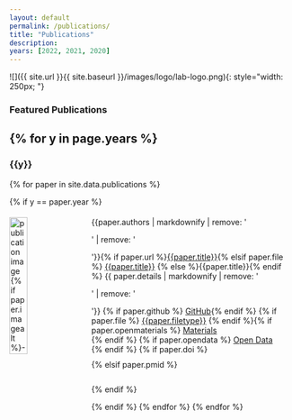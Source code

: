 ```yaml
---
layout: default
permalink: /publications/
title: "Publications"
description: 
years: [2022, 2021, 2020]
---
```

![]({{ site.url }}{{ site.baseurl }}/images/logo/lab-logo.png){: style="width: 250px; "}

### Featured Publications

<script async src="https://badge.dimensions.ai/badge.js" charset="utf-8"></script>
<script type='text/javascript' src='https://d1bxh8uas1mnw7.cloudfront.net/assets/embed.js'></script>

{% for y in page.years %}
------------------------------------------
<h3 class="year">{{y}}</h3>

{% for paper in site.data.publications %}

{% if y == paper.year %}
<div id = "{{paper.title | replace: ' ', '-' | remove: '.' }}" class="clearfix" width="100%" style="padding-top: 5px; padding-bottom: 5px; clear: both;">
<img style="float: left; width: 25%; padding-right: 20px; padding-bottom:40px;" src="{{ paper.image | prepend: '/images/pubpics/' | prepend: site.baseurl | prepend: site.url }}" alt="publication image {% if paper.imagealt %}- {{paper.imagealt}}{% endif %}"> 
<div valign="top" style="overflow: hidden" class="pub">
  {{paper.authors | markdownify | remove: '<p>' | remove: '</p>'}}{% if paper.url %}<a href="{{paper.url}}" target="_blank">{{paper.title}}</a>{% elsif paper.file %}
<a href="{{ paper.file | prepend: '/files/pubpdfs/' | prepend: site.baseurl | prepend: site.url }}" target="_blank">{{paper.title}}</a>
  {% else %}{{paper.title}}{% endif %} {{ paper.details | markdownify | remove: '<p>' | remove: '</p>'}}
{% if paper.github %}<i class="fab fa-github fa-fw"></i> <a href="{{paper.github}}" target="_blank">GitHub</a>{% endif %}  {% if paper.file %}<i class="far fa-solid fa-file-pdf"></i> <a href="{{ paper.file | prepend: '/files/pubpdfs/' | prepend: site.baseurl | prepend: site.url }}" target="_blank">{{paper.filetype}}</a> {% endif %}{% if paper.openmaterials %}<i class="far fa-solid fa-eye"></i> <a href="{{paper.openmaterials}}" target="_blank">Materials</a><br>{% endif %}   {% if paper.opendata %}<i class="fas fa-solid fa-database"></i> <a href="{{paper.opendata}}" target="_blank">Open Data</a><br>{% endif %}
  {% if paper.doi %}
<span class="__dimensions_badge_embed__" data-doi="{{paper.doi}}" data-style="large_rectangle" data-hide-zero-citations="true" data-legend="never"></span><script async src="https://badge.dimensions.ai/badge.js" charset="utf-8"></script> 
<div data-badge-popover="right" data-badge-type="1" data-doi="{{paper.doi}}" data-hide-no-mentions="true" class="altmetric-embed"></div>
  </div><div style="display: table-row; height: 10px"></div>
  {% elsif paper.pmid %}
  <div style="display: table-cell;" class="__dimensions_badge_embed__" data-pmid="{{paper.pmid}}" data-hide-zero-citations="true" data-legend="hover-right" data-style="small_circle"></div> <div style="display: table-cell;" data-badge-popover="right" data-badge-type="donut" data-pmid="{{paper.pmid}}" data-hide-no-mentions="true" class="altmetric-embed"></div>
  </div><div style="display: table-row; height: 22px"></div>
  </div>
  {% endif %}
    
</div>

{% endif %}
{% endfor %}
{% endfor %}

